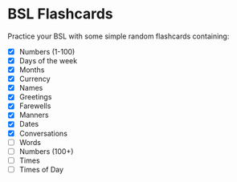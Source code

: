 # BSL Flashcards

Practice your BSL with some simple random flashcards containing:

- [x] Numbers (1-100)
- [x] Days of the week
- [x] Months
- [x] Currency
- [x] Names
- [x] Greetings
- [x] Farewells
- [x] Manners
- [x] Dates
- [x] Conversations
- [ ] Words
- [ ] Numbers (100+)
- [ ] Times
- [ ] Times of Day
